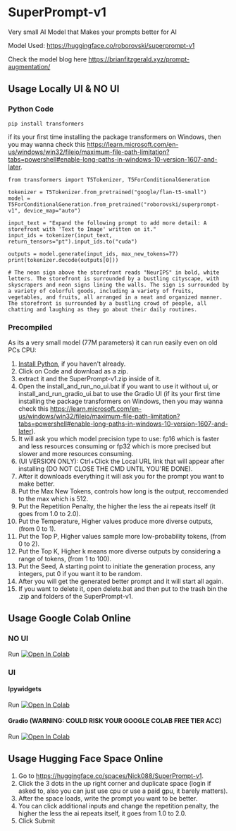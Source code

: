 # SuperPrompt-v1
Very small AI Model that Makes your prompts better for AI

Model Used: https://huggingface.co/roborovski/superprompt-v1

Check the model blog here https://brianfitzgerald.xyz/prompt-augmentation/

## Usage Locally UI & NO UI

### Python Code
```
pip install transformers
```
if its your first time installing the package transformers on Windows, then you may wanna check this https://learn.microsoft.com/en-us/windows/win32/fileio/maximum-file-path-limitation?tabs=powershell#enable-long-paths-in-windows-10-version-1607-and-later.
```
from transformers import T5Tokenizer, T5ForConditionalGeneration

tokenizer = T5Tokenizer.from_pretrained("google/flan-t5-small")
model = T5ForConditionalGeneration.from_pretrained("roborovski/superprompt-v1", device_map="auto")

input_text = "Expand the following prompt to add more detail: A storefront with 'Text to Image' written on it."
input_ids = tokenizer(input_text, return_tensors="pt").input_ids.to("cuda")

outputs = model.generate(input_ids, max_new_tokens=77)
print(tokenizer.decode(outputs[0]))

# The neon sign above the storefront reads "NeurIPS" in bold, white letters. The storefront is surrounded by a bustling cityscape, with skyscrapers and neon signs lining the walls. The sign is surrounded by a variety of colorful goods, including a variety of fruits, vegetables, and fruits, all arranged in a neat and organized manner. The storefront is surrounded by a bustling crowd of people, all chatting and laughing as they go about their daily routines.
```

### Precompiled
As its a very small model (77M parameters) it can run easily even on old PCs CPU:

1. [Install Python](https://www.python.org/downloads/), if you haven't already.
2. Click on Code and download as a zip.
3. extract it and the SuperPrompt-v1.zip inside of it.
4. Open the install_and_run_no_ui.bat if you want to use it without ui, or install_and_run_gradio_ui.bat to use the Gradio UI (if its your first time installing the package transformers on Windows, then you may wanna check this https://learn.microsoft.com/en-us/windows/win32/fileio/maximum-file-path-limitation?tabs=powershell#enable-long-paths-in-windows-10-version-1607-and-later).
5. It will ask you which model precision type to use: fp16 which is faster and less resources consuming or fp32 which is more precised but slower and more resources consuming.
6. (UI VERSION ONLY): Ctrl+Click the Local URL link that will appear after installing (DO NOT CLOSE THE CMD UNTIL YOU'RE DONE).
7. After it downloads everything it will ask you for the prompt you want to make better.
8. Put the Max New Tokens, controls how long is the output, reccomended to the max which is 512.
9. Put the Repetition Penalty, the higher the less the ai repeats itself (it goes from 1.0 to 2.0).
10. Put the Temperature, Higher values produce more diverse outputs, (from 0 to 1).
11. Put the Top P, Higher values sample more low-probability tokens, (from 0 to 2).
12. Put the Top K, Higher k means more diverse outputs by considering a range of tokens, (from 1 to 100).
13. Put the Seed, A starting point to initiate the generation process, any integers, put 0 if you want it to be random.
14. After you will get the generated better prompt and it will start all again.
15. If you want to delete it, open delete.bat and then put to the trash bin the .zip and folders of the SuperPrompt-v1.

## Usage Google Colab Online
### NO UI
Run <a target="_blank" href="https://colab.research.google.com/github/Nick088Official/SuperPrompt-v1/blob/main/SuperPrompt_v1_Manual.ipynb">
  <img src="https://colab.research.google.com/assets/colab-badge.svg" alt="Open In Colab"/>
</a>

### UI 
#### Ipywidgets
Run <a target="_blank" href="https://colab.research.google.com/github/Nick088Official/SuperPrompt-v1/blob/main/SuperPrompt_v1_Ipywidgets_UI.ipynb">
  <img src="https://colab.research.google.com/assets/colab-badge.svg" alt="Open In Colab"/>
</a>

#### Gradio **(WARNING: COULD RISK YOUR GOOGLE COLAB FREE TIER ACC)**
Run <a target="_blank" href="https://colab.research.google.com/github/Nick088Official/SuperPrompt-v1/blob/main/SuperPrompt_v1_Gradio_UI.ipynb">
  <img src="https://colab.research.google.com/assets/colab-badge.svg" alt="Open In Colab"/>
</a>


## Usage Hugging Face Space Online
1. Go to https://huggingface.co/spaces/Nick088/SuperPrompt-v1.
2. Click the 3 dots in the up right corner and duplicate space (login if asked to, also you can just use cpu or use a paid gpu, it barely matters).
3. After the space loads, write the prompt you want to be better.
4. You can click additional inputs and change the repetition penalty, the higher the less the ai repeats itself, it goes from 1.0 to 2.0.
5. Click Submit
